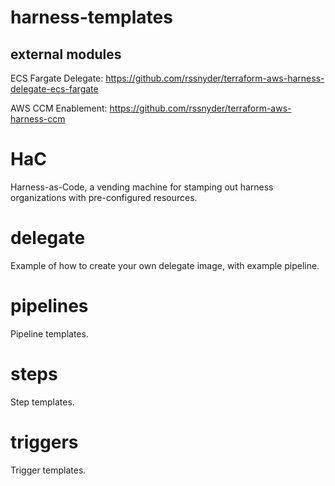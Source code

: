 # harness-templates

## external modules

ECS Fargate Delegate: https://github.com/rssnyder/terraform-aws-harness-delegate-ecs-fargate

AWS CCM Enablement: https://github.com/rssnyder/terraform-aws-harness-ccm

# HaC

Harness-as-Code, a vending machine for stamping out harness organizations with pre-configured resources.

# delegate

Example of how to create your own delegate image, with example pipeline.

# pipelines

Pipeline templates.

# steps

Step templates.

# triggers

Trigger templates.
